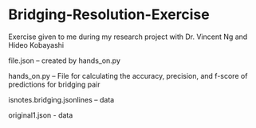 # Bridging-Resolution-Exercise
Exercise given to me during my research project with Dr. Vincent Ng and Hideo Kobayashi 

file.json – created by hands_on.py


hands_on.py – File for calculating the accuracy, precision, and f-score of predictions for bridging pair


isnotes.bridging.jsonlines – data 


original1.json - data

